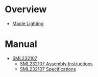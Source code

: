 # Overview

- [Maple Lighting](https://www.maplelighting.ca/)

# Manual

- [SML232107]()
    - [SML232107 Assembly Instructions](SML232107-assembly-instructions.pdf)
    - [SML232107 Specifications](SML232107-specifications.pdf)
